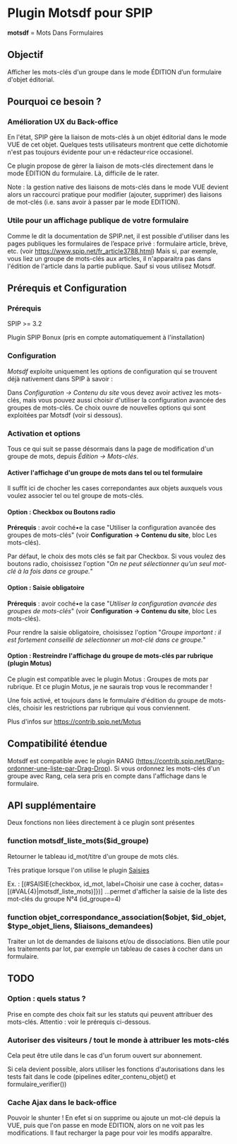 # Plugin Motsdf pour SPIP
**motsdf** = Mots Dans Formulaires

## Objectif
Afficher les mots-clés d'un groupe dans le mode ÉDITION d’un formulaire d'objet éditorial.


## Pourquoi ce besoin ?

### Amélioration UX du Back-office
En l'état, SPIP gère la liaison de mots-clés à un objet éditorial dans le mode VUE de cet objet.
Quelques tests utilisateurs montrent que cette dichotomie n'est pas toujours évidente pour un·e rédacteur·rice occasionel.

Ce plugin propose de gèrer la liaison de mots-clés directement dans le mode EDITION du formulaire. Là, difficile de le rater.

Note : la gestion native des liaisons de mots-clés dans le mode VUE devient alors un raccourci pratique pour modifier (ajouter, supprimer) des liaisons de mot-clés (i.e. sans avoir à passer par le mode EDITION).

### Utile pour un affichage publique de votre formulaire
Comme le dit la documentation de SPIP.net, il est possible d'utiliser dans les pages publiques les formulaires de l’espace privé : formulaire article, brève, etc. (voir https://www.spip.net/fr_article3788.html)
Mais si, par exemple, vous liez un groupe de mots-clés aux articles, il n'apparaitra pas dans l'édition de l'article dans la partie publique.
Sauf si vous utilisez Motsdf.

## Prérequis et Configuration

### Prérequis
SPIP >= 3.2

Plugin SPIP Bonux (pris en compte automatiquement à l'installation)

### Configuration
*Motsdf* exploite uniquement les options de configuration qui se trouvent déjà nativement dans SPIP à savoir :

Dans *Configuration -> Contenu du site* vous devez avoir activez les mots-clés, mais vous pouvez aussi choisir d'utiliser la configuration avancée des groupes de mots-clés. Ce choix ouvre de nouvelles options qui sont exploitées par Motsdf (voir si dessous).

### Activation et options
Tous ce qui suit se passe désormais dans la page de modification d'un groupe de mots, depuis *Édition -> Mots-clés*.

#### Activer l'affichage d'un groupe de mots dans tel ou tel formulaire
Il suffit ici de chocher les cases correpondantes aux objets auxquels vous voulez associer tel ou tel groupe de mots-clés.

#### Option : Checkbox ou Boutons radio
**Prérequis** : avoir coché•e la case "Utiliser la configuration avancée des groupes de mots-clés" (voir **Configuration -> Contenu du site**, bloc Les mots-clés).

Par défaut, le choix des mots clés se fait par Checkbox.
Si vous voulez des boutons radio, choisissez l'option "*On ne peut sélectionner qu’un seul mot-clé à la fois dans ce groupe.*"

#### Option : Saisie obligatoire
**Prérequis** : avoir coché•e la case "*Utiliser la configuration avancée des groupes de mots-clés*" (voir **Configuration -> Contenu du site**, bloc Les mots-clés).

Pour rendre la saisie obligatoire, choisissez l'option "*Groupe important : il est fortement conseillé de sélectionner un mot-clé dans ce groupe.*"

#### Option : Restreindre l'affichage du groupe de mots-clés par rubrique (plugin Motus)
Ce plugin est compatible avec le plugin Motus : Groupes de mots par rubrique. Et ce plugin Motus, je ne saurais trop vous le recommander ! 

Une fois activé, et toujours dans le formulaire d'édition du groupe de mots-clés, choisir les restrictions par rubrique qui vous conviennent.

Plus d'infos sur https://contrib.spip.net/Motus

## Compatibilité étendue
Motsdf est compatible avec le plugin RANG (https://contrib.spip.net/Rang-ordonner-une-liste-par-Drag-Drop).
Si vous ordonnez les mots-clés d'un groupe avec Rang, cela sera pris en compte dans l'affichage dans le formulaire.

## API supplémentaire
Deux fonctions non liées directement à ce plugin sont présentes

### function motsdf_liste_mots($id_groupe)
Retourner le tableau id_mot/titre d'un groupe de mots clés.

Très pratique lorsque l'on utilise le plugin <a href="https://contrib.spip.net/Saisies">Saisies</a>

Ex. : [(#SAISIE{checkbox, id_mot, label=Choisir une case à cocher, datas=[(#VAL{4}|motsdf_liste_mots)]})]
…permet d'afficher la saisie de la liste des mot-clés du groupe N°4 (id_groupe=4)

### function objet_correspondance_association($objet, $id_objet, $type_objet_liens, $liaisons_demandees)
Traiter un lot de demandes de liaisons et/ou de dissociations. Bien utile pour les traitements par lot, par exemple un tableau de cases à cocher dans un formulaire.

## TODO
### Option : quels status ?
Prise en compte des choix fait sur les statuts qui peuvent attribuer des mots-clés.
Attentio : voir le prérequis ci-dessous.

### Autoriser des visiteurs / tout le monde à attribuer les mots-clés
Cela peut être utile dans le cas d'un forum ouvert sur abonnement.

Si cela devient possible, alors utiliser les fonctions d'autorisations dans les tests fait dans le code (pipelines editer_contenu_objet() et formulaire_verifier())

### Cache Ajax dans le back-office
Pouvoir le shunter ! En efet si on supprime ou ajoute un mot-clé depuis la VUE, puis que l'on passe en mode EDITION, alors on ne voit pas les modifications. Il faut recharger la page pour voir les modifs apparaître.


